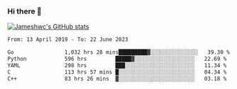 ### Hi there 👋

[![Jameshwc's GitHub stats](https://github-readme-stats.vercel.app/api?username=jameshwc)](https://github.com/anuraghazra/github-readme-stats)

<!--START_SECTION:waka-->

```txt
From: 13 April 2019 - To: 22 June 2023

Go                1,032 hrs 28 mins█████████▓░░░░░░░░░░░░░░░   39.30 %
Python            596 hrs         █████▓░░░░░░░░░░░░░░░░░░░   22.69 %
YAML              298 hrs         ███░░░░░░░░░░░░░░░░░░░░░░   11.34 %
C                 113 hrs 57 mins █░░░░░░░░░░░░░░░░░░░░░░░░   04.34 %
C++               83 hrs 26 mins  ▓░░░░░░░░░░░░░░░░░░░░░░░░   03.18 %
```

<!--END_SECTION:waka-->